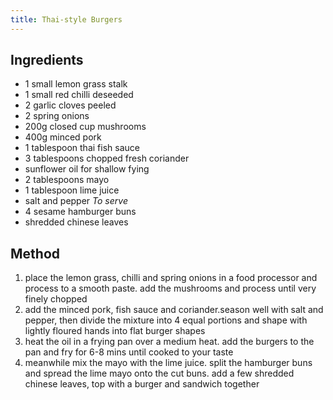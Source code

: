 ```yaml
---
title: Thai-style Burgers
---
```


## Ingredients

-   1 small lemon grass stalk
-   1 small red chilli deseeded
-   2 garlic cloves peeled
-   2 spring onions
-   200g closed cup mushrooms
-   400g minced pork
-   1 tablespoon thai fish sauce
-   3 tablespoons chopped fresh coriander
-   sunflower oil for shallow fying
-   2 tablespoons mayo
-   1 tablespoon lime juice
-   salt and pepper *To serve*
-   4 sesame hamburger buns
-   shredded chinese leaves

## Method

1.  place the lemon grass, chilli and spring onions in a food processor and process to a smooth paste. add the mushrooms and process until very finely chopped
2.  add the minced pork, fish sauce and coriander.season well with salt and pepper, then divide the mixture into 4 equal portions and shape with lightly floured hands into flat burger shapes
3.  heat the oil in a frying pan over a medium heat. add the burgers to the pan and fry for 6-8 mins until cooked to your taste
4.  meanwhile mix the mayo with the lime juice. split the hamburger buns and spread the lime mayo onto the cut buns. add a few shredded chinese leaves, top with a burger and sandwich together
